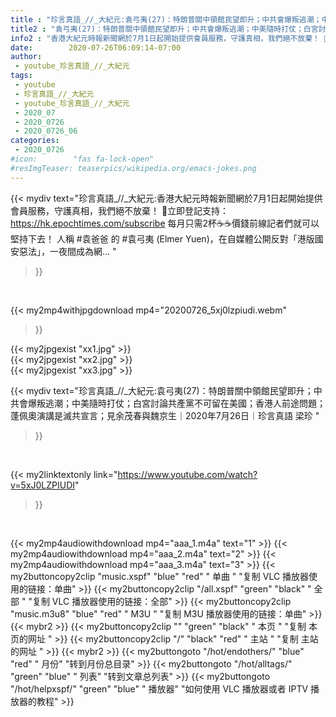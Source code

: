 ```yaml
---
title : "珍言真語_//_大紀元:袁弓夷(27)：特朗普關中領館民望即升；中共會爆叛逃潮；中美隨時打仗；白宮討論共產黨不可留在美國；香港人前途問題；蓬佩奧演講是滅共宣言；見余茂春與魏京生｜2020年7月26日｜珍言真語 梁珍 "
title2 : "袁弓夷(27)：特朗普關中領館民望即升；中共會爆叛逃潮；中美隨時打仗；白宮討論共產黨不可留在美國；香港人前途問題；蓬佩奧演講是滅共宣言；見余茂春與魏京生｜2020年7月26日｜珍言真語 梁珍 "
info2 : "香港大紀元時報新聞網於7月1日起開始提供會員服務，守護真相，我們絕不放棄！ 💎立即登記支持：https://hk.epochtimes.com/subscribe 每月只需2杯☕☕價錢前線記者們就可以堅持下去！ 人稱 #袁爸爸 的 #袁弓夷 (Elmer Yuen)，在自媒體公開反對「港版國安惡法」，一夜間成為網... "
date:        2020-07-26T06:09:14-07:00
author:
 - youtube_珍言真語_//_大紀元
tags:
 - youtube
 - 珍言真語_//_大紀元
 - youtube_珍言真語_//_大紀元
 - 2020_07
 - 2020_0726
 - 2020_0726_06
categories:
 - 2020_0726
#icon:        "fas fa-lock-open"
#resImgTeaser: teaserpics/wikipedia.org/emacs-jokes.png
---
```


{{< mydiv text="珍言真語_//_大紀元:香港大紀元時報新聞網於7月1日起開始提供會員服務，守護真相，我們絕不放棄！ 💎立即登記支持：https://hk.epochtimes.com/subscribe 每月只需2杯☕☕價錢前線記者們就可以堅持下去！ 人稱 #袁爸爸 的 #袁弓夷 (Elmer Yuen)，在自媒體公開反對「港版國安惡法」，一夜間成為網... "
>}}
<br>


{{< my2mp4withjpgdownload mp4="20200726_5xj0lzpiudi.webm"
>}}

{{< my2jpgexist "xx1.jpg" >}}<br>
{{< my2jpgexist "xx2.jpg" >}}<br>
{{< my2jpgexist "xx3.jpg" >}}<br>



{{< mydiv text="珍言真語_//_大紀元:袁弓夷(27)：特朗普關中領館民望即升；中共會爆叛逃潮；中美隨時打仗；白宮討論共產黨不可留在美國；香港人前途問題；蓬佩奧演講是滅共宣言；見余茂春與魏京生｜2020年7月26日｜珍言真語 梁珍 "
>}}
<br>

{{< my2linktextonly link="https://www.youtube.com/watch?v=5xJ0LZPIUDI"
>}}


<br>

{{< my2mp4audiowithdownload mp4="aaa_1.m4a"    text="1" >}}
{{< my2mp4audiowithdownload mp4="aaa_2.m4a"    text="2" >}}
{{< my2mp4audiowithdownload mp4="aaa_3.m4a"    text="3" >}}
{{< my2buttoncopy2clip "music.xspf"        "blue"   "red"    " 单曲 "  "复制 VLC 播放器使用的链接：单曲" >}} {{< my2buttoncopy2clip "/all.xspf"         "green"  "black"  " 全部 "  "复制 VLC 播放器使用的链接：全部" >}} {{< my2buttoncopy2clip "music.m3u8"        "blue"   "red"    " M3U  "    "复制 M3U 播放器使用的链接：单曲" >}} {{< mybr2 >}} {{< my2buttoncopy2clip ""                  "green"  "black"  " 本页 "    "复制 本页的网址 " >}} {{< my2buttoncopy2clip "/"                 "black"  "red"    " 主站 "    "复制 主站的网址 " >}} {{< mybr2 >}} {{< my2buttongoto      "/hot/endothers/"   "blue"   "red"    " 月份"   "转到月份总目录" >}} {{< my2buttongoto      "/hot/alltags/"     "green"  "blue"   " 列表"   "转到文章总列表" >}} {{< my2buttongoto      "/hot/helpxspf/"    "green"  "blue"   " 播放器" "如何使用 VLC 播放器或者 IPTV 播放器的教程" >}} 
